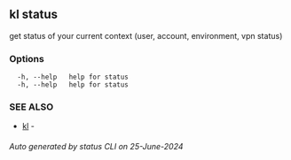 ## kl status

get status of your current context (user, account, environment, vpn status)



### Options

```
  -h, --help   help for status
  -h, --help   help for status
```

### SEE ALSO

* [kl](kl.md)  - 

###### Auto generated by status CLI on 25-June-2024
